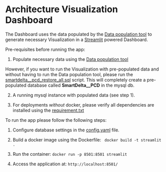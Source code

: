 # Architecture Visualization Dashboard

The Dashboard uses the data populated by the [Data population tool](https://github.com/SmartDeltaFraunhoferFOKUS/Architecture_Visualization_Tool/tree/master/data_population_tool) to generate necessary Visualization in a [Streamlit](https://streamlit.io/) powered Dashboard.

Pre-requisites before running the app:
1. Populate necessary data using the [Data population tool](https://github.com/SmartDeltaFraunhoferFOKUS/Architecture_Visualization_Tool/tree/master/data_population_tool)   

However, if you want to run the Visualization with pre-populated data and without having to run the Data population tool, please run the [smartdelta__pcd_restore_all.sql](https://github.com/SmartDeltaFraunhoferFOKUS/Architecture_Visualization_Tool/blob/master/data_population_tool/db_scripts/complete_data_backup/smartdelta__pcd_restore_all.sql) script. This will completely create a pre-populated database called **SmartDelta__PCD** in the mysql db.

2. A running mysql instance with populated data (see step 1).

3. For deployments *without* docker, please verify all dependencies are installed using the [requirement.txt](https://github.com/SmartDeltaFraunhoferFOKUS/Architecture_Visualization_Tool/blob/master/streamlit_dashboard/requirements.txt)

To run the app please follow the following steps:

1. Configure database settings in the [config.yaml](https://github.com/SmartDeltaFraunhoferFOKUS/Architecture_Visualization_Tool/blob/master/streamlit_dashboard/config.yaml) file.

2. Build a docker image using the Dockerfile:
``  docker build -t streamlit . ``
	
3. Run the container:
`` docker run -p 8501:8501 streamlit ``

4. Access the application at:
`` http://localhost:8501/ ``
